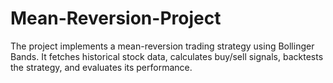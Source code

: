 # Mean-Reversion-Project

The project implements a mean-reversion trading strategy using Bollinger Bands. It fetches historical stock data, calculates buy/sell signals, backtests the strategy, and evaluates its performance.
